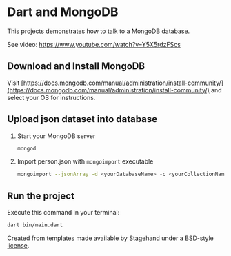 # Dart and MongoDB

This projects demonstrates how to talk to a MongoDB database.

See video: https://www.youtube.com/watch?v=Y5X5rdzFScs

## Download and Install MongoDB

Visit [https://docs.mongodb.com/manual/administration/install-community/](https://docs.mongodb.com/manual/administration/install-community/) and select your OS for instructions.

## Upload json dataset into database

1. Start your MongoDB server

   ```bash
   mongod
   ```

2. Import person.json with `mongoimport` executable

   ```bash
   mongoimport --jsonArray -d <yourDatabaseName> -c <yourCollectionName> --file <path/To/File.json>
   ```

## Run the project

Execute this command in your terminal:

```bash
dart bin/main.dart
```

Created from templates made available by Stagehand under a BSD-style
[license](https://github.com/dart-lang/stagehand/blob/master/LICENSE).
